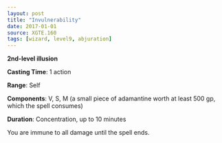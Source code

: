```yaml
---
layout: post
title: "Invulnerability"
date: 2017-01-01
source: XGTE.160
tags: [wizard, level9, abjuration]
---
```


**2nd-level illusion**

**Casting Time**: 1 action

**Range**: Self

**Components**: V, S, M (a small piece of adamantine worth at least 500 gp, which the spell consumes)

**Duration**: Concentration, up to 10 minutes

You are immune to all damage until the spell ends.

